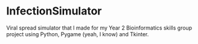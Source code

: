 # InfectionSimulator
Viral spread simulator that I made for my Year 2 Bioinformatics skills group project using Python, Pygame (yeah, I know) and Tkinter.
